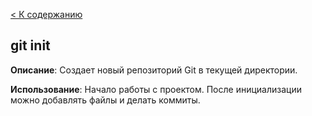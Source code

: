 [< К содержанию](./readme.md)

## git init

**Описание**: Создает новый репозиторий Git в текущей директории.

**Использование**: Начало работы с проектом. После инициализации можно добавлять файлы и делать коммиты.